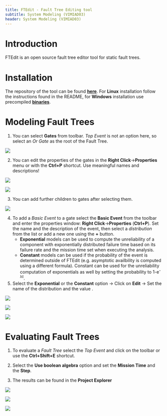 ```yaml
---
title: FTEdit - Fault Tree Editing tool 
subtitle: System Modeling (VIMIAD03)
header: System Modeling (VIMIAD03)
---
```


# Introduction

FTEdit is an open source fault tree editor tool for static fault trees. 

# Installation

The repository of the tool can be found **[here](https://github.com/ChuOkupai/FTEdit)**. For **Linux** installation follow the instructions found in the README, for **Windows** installation use precompiled **[binaries](https://github.com/ChuOkupai/FTEdit/releases/tag/v1.0)**.

# Modeling Fault Trees

1. You can select **Gates** from toolbar. _Top Event_ is not an option here, so select an _Or Gate_ as the root of the Fault Tree.

![](figs/ftedit-toolbar.png)

2. You can edit the properties of the gates in the **Right Click**->**Properties** menu or with the **Ctrl+P** shortcut. Use meaningful names and descriptions!

![](figs/ftedit-properties-1.png)

![](figs/ftedit-properties-2.png)

3. You can add further children to gates after selecting them.

![](figs/ftedit-adding-children.png)

4. To add a _Basic Event_ to a gate select the **Basic Event** from the toolbar and enter the properties window: **Right Click**->**Properties** (**Ctrl+P**). Set the name and the description of the event, then select a _distribution_ from the list or add a new one using the **+** button.
    - **Exponential** models can be used to compute the unreliability of a component with exponentially distributed failure time based on its failure rate and the mission time set when executing the analysis. 
    - **Constant** models can be used if the probability of the event is determined outside of FTEdit (e.g. asymptotic availbility is computed using a different formula). Constant can be used for the unreliability computation of exponentials as well by setting the probability to 1-e<sup>-λt</sup>.
5. Select the **Exponential** or the **Constant** option -> Click on **Edit** -> Set the name of the distribution and the value .

![](figs/ftedit-basic-event-1.png)

![](figs/ftedit-basic-event-2.png)

![](figs/ftedit-basic-event-3.png)

# Evaluating Fault Trees

1. To evaluate a _Fault Tree_ select the _Top Event_ and click on the toolbar or use the **Ctrl+Shift+E** shortcut.

2. Select the **Use boolean algebra** option and set the **Mission Time** and the **Step**.

3. The results can be found in the **Project Explorer**

![](figs/ftedit-evaluation-1.png)

![](figs/ftedit-evaluation-2.png)

![](figs/ftedit-evaluation-3.png)